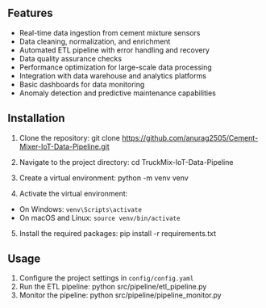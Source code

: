## Features

- Real-time data ingestion from cement mixture sensors
- Data cleaning, normalization, and enrichment
- Automated ETL pipeline with error handling and recovery
- Data quality assurance checks
- Performance optimization for large-scale data processing
- Integration with data warehouse and analytics platforms
- Basic dashboards for data monitoring
- Anomaly detection and predictive maintenance capabilities


## Installation

1. Clone the repository: git clone https://github.com/anurag2505/Cement-Mixer-IoT-Data-Pipeline.git

2. Navigate to the project directory: cd TruckMix-IoT-Data-Pipeline

3. Create a virtual environment: python -m venv venv

4. Activate the virtual environment:
- On Windows: `venv\Scripts\activate`
- On macOS and Linux: `source venv/bin/activate`

5. Install the required packages: pip install -r requirements.txt

## Usage

1. Configure the project settings in `config/config.yaml`
2. Run the ETL pipeline: python src/pipeline/etl_pipeline.py
3. Monitor the pipeline: python src/pipeline/pipeline_monitor.py

